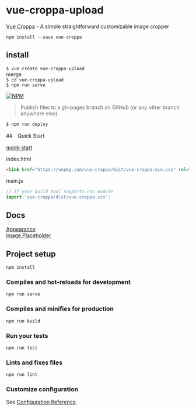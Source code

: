 # vue-croppa-upload

[Vue Croppa](https://zhanziyang.github.io/vue-croppa/#/) - A simple straightforward customizable image cropper

`npm install --save vue-croppa`  

## install

`$ vue create vue-croppa-upload`   
merge   
`$ cd vue-croppa-upload`    
`$ npm run serve`  

[![NPM](https://nodei.co/npm/gh-pages.png?downloads=true&stars=true)](https://nodei.co/npm/gh-pages/)  
> Publish files to a gh-pages branch on GitHub (or any other branch anywhere else).

`$ npm run deploy`

##　Quick Start

[quick-start](https://zhanziyang.github.io/vue-croppa/#/quick-start)  

index.html
```html
<link href="https://unpkg.com/vue-croppa/dist/vue-croppa.min.css" rel="stylesheet" type="text/css">
```

main.js
```js
// If your build tool supports css module
import 'vue-croppa/dist/vue-croppa.css';
```


## Docs

[Appearance](https://zhanziyang.github.io/vue-croppa/#/customization)  
[Image Placeholder](https://zhanziyang.github.io/vue-croppa/#/demos)  

## Project setup
```
npm install
```

### Compiles and hot-reloads for development
```
npm run serve
```

### Compiles and minifies for production
```
npm run build
```

### Run your tests
```
npm run test
```

### Lints and fixes files
```
npm run lint
```

### Customize configuration
See [Configuration Reference](https://cli.vuejs.org/config/).
